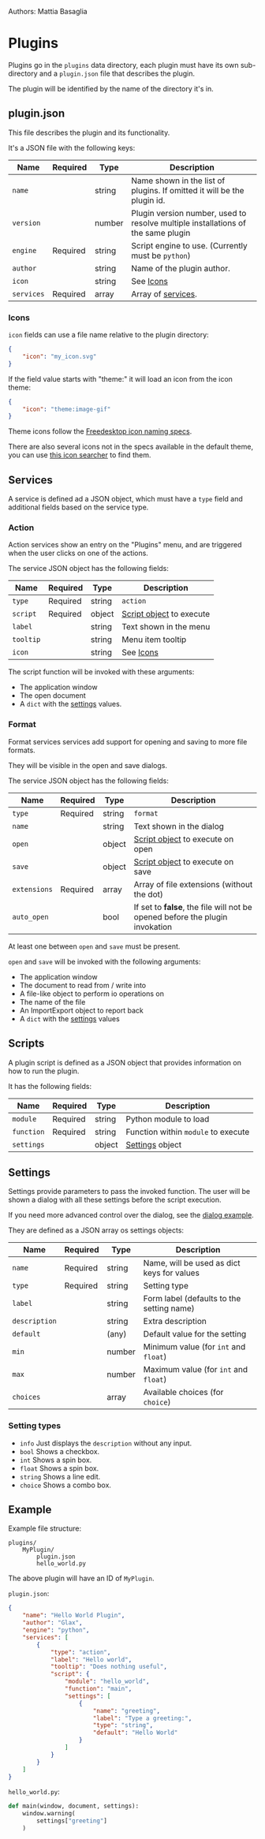 Authors: Mattia Basaglia

# Plugins

Plugins go in the `plugins` data directory, each plugin must have
its own sub-directory and a `plugin.json` file that describes the plugin.

The plugin will be identified by the name of the directory it's in.

## plugin.json

This file describes the plugin and its functionality.

It's a JSON file with the following keys:

| Name      | Required  | Type   | Description                          |
| --------- | --------- | ------ | ------------------------------------ |
| `name`    |           | string | Name shown in the list of plugins. If omitted it will be the plugin id.  |
| `version` |           | number | Plugin version number, used to resolve multiple installations of the same plugin |
| `engine`  | Required  | string | Script engine to use. (Currently must be `python`) |
| `author`  |           | string | Name of the plugin author.           |
| `icon`    |           | string | See [Icons](#icons)                  |
| `services`| Required  | array  | Array of [services](#services).      |

### Icons

`icon` fields can use a file name relative to the plugin directory:

```json
{
    "icon": "my_icon.svg"
}
```

If the field value starts with "theme:" it will load an icon from the icon theme:

```json
{
    "icon": "theme:image-gif"
}
```

Theme icons follow the [Freedesktop icon naming specs](https://specifications.freedesktop.org/icon-naming-spec/latest/ar01s04.html).

There are also several icons not in the specs available in the default theme,
you can use [this icon searcher](https://icon-search.mattbas.org/) to find them.

## Services

A service is defined ad a JSON object, which must have a `type` field and
additional fields based on the service type.

### Action

Action services show an entry on the "Plugins" menu, and are triggered when the
user clicks on one of the actions.

The service JSON object has the following fields:

| Name      | Required  | Type   | Description                          |
| --------- | --------- | ------ | ------------------------------------ |
| `type`    | Required  | string | `action`                             |
| `script`  | Required  | object | [Script object](#scripts) to execute |
| `label`   |           | string | Text shown in the menu               |
| `tooltip` |           | string | Menu item tooltip                    |
| `icon`    |           | string | See [Icons](#icons)                  |

The script function will be invoked with these arguments:

* The application window
* The open document
* A `dict` with the [settings](#settings) values.

### Format

Format services services add support for opening and saving to more file formats.

They will be visible in the open and save dialogs.

The service JSON object has the following fields:

| Name          | Required  | Type   | Description                                  |
| ------------- | --------- | ------ | -------------------------------------------- |
| `type`        | Required  | string | `format`                                     |
| `name`        |           | string | Text shown in the dialog                     |
| `open`        |           | object | [Script object](#scripts) to execute on open |
| `save`        |           | object | [Script object](#scripts) to execute on save |
| `extensions`  | Required  | array  | Array of file extensions (without the dot)   |
| `auto_open`   |           | bool   | If set to **false**, the file will not be opened before the plugin invokation |

At least one between `open` and `save` must be present.

`open` and `save` will be invoked with the following arguments:

* The application window
* The document to read from / write into
* A file-like object to perform io operations on
* The name of the file
* An ImportExport object to report back
* A `dict` with the [settings](#settings) values

## Scripts

A plugin script is defined as a JSON object that provides information on
how to run the plugin.

It has the following fields:

| Name      | Required  | Type   | Description                          |
| --------- | --------- | ------ | ------------------------------------ |
| `module`  | Required  | string | Python module to load                |
| `function`| Required  | string | Function within `module` to execute  |
| `settings`|           | object | [Settings](#settings) object         |

## Settings

Settings provide parameters to pass the invoked function.
The user will be shown a dialog with all these settings before the script execution.

If you need more advanced control over the dialog, see the [dialog example](examples.md#showing-a-dialog).

They are defined as a JSON array os settings objects:

| Name      | Required  | Type   | Description                                  |
| --------- | --------- | ------ | -------------------------------------------- |
| `name`    | Required  | string | Name, will be used as dict keys for values   |
| `type`    | Required  | string | Setting type                                 |
| `label`   |           | string | Form label (defaults to the setting name)    |
|`description`|         | string | Extra description                            |
| `default` |           | (any)  | Default value for the setting                |
| `min`     |           | number | Minimum value (for `int` and `float`)        |
| `max`     |           | number | Maximum value (for `int` and `float`)        |
| `choices` |           | array  | Available choices (for `choice`)             |

### Setting types

* `info`    Just displays the `description` without any input.
* `bool`    Shows a checkbox.
* `int`     Shows a spin box.
* `float`   Shows a spin box.
* `string`  Shows a line edit.
* `choice`  Shows a combo box.

## Example

Example file structure:

```
plugins/
    MyPlugin/
        plugin.json
        hello_world.py
```

The above plugin will have an ID of `MyPlugin`.

`plugin.json`:

```json
{
    "name": "Hello World Plugin",
    "author": "Glax",
    "engine": "python",
    "services": [
        {
            "type": "action",
            "label": "Hello world",
            "tooltip": "Does nothing useful",
            "script": {
                "module": "hello_world",
                "function": "main",
                "settings": [
                    {
                        "name": "greeting",
                        "label": "Type a greeting:",
                        "type": "string",
                        "default": "Hello World"
                    }
                ]
            }
        }
    ]
}

```

`hello_world.py`:

```py
def main(window, document, settings):
    window.warning(
        settings["greeting"]
    )
```
